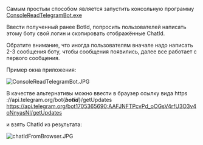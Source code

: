 Самым простым способом является запустить консольную программу [ConsoleReadTelegramBot.exe](https://github.com/Constantine-SRV/ServiceLogonMultifactor/blob/master/downloadAll/ConsoleReadTelegramBot.exe) 

Ввести полученный ранее BotId, попросить пользователей написать этому боту свой логин и скопировать отображённые ChatId.

Обратите внимание, что иногда пользователям вначале надо написать 2-3 сообщения боту, чтобы сообщения появились, далее все работает с первого сообщения.

Пример окна приложения:

![ConsoleReadTelegramBot.JPG](https://github.com/Constantine-SRV/ServiceLogonMultifactor2/blob/master/documentation/ConsoleReadTelegramBot.JPG)

В качестве альтернативы можно ввести в браузер ссылку вида https ://api.telegram.org/bot{_**botid**_}/getUpdates
https://api.telegram.org/bot1705365690:AAFJNFTPcvPd_oOGsV4rfU3O3v4oNnyasNI/getUpdates

и взять ChatId из результата:

![chatIdFromBrowser.JPG](https://github.com/Constantine-SRV/ServiceLogonMultifactor2/blob/master/documentation/chatIdFromBrowser.JPG)